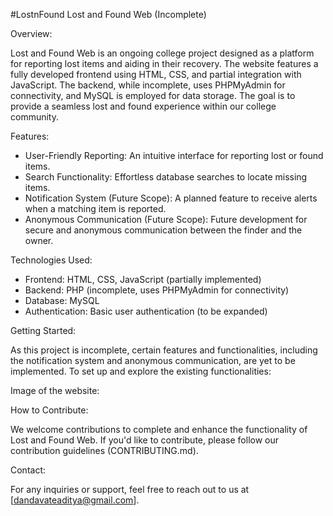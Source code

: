 #LostnFound
Lost and Found Web (Incomplete)

Overview:

Lost and Found Web is an ongoing college project designed as a platform for reporting lost items and aiding in their recovery. The website features a fully developed frontend using HTML, CSS, and partial integration with JavaScript. The backend, while incomplete, uses PHPMyAdmin for connectivity, and MySQL is employed for data storage. The goal is to provide a seamless lost and found experience within our college community.

Features:

- User-Friendly Reporting: An intuitive interface for reporting lost or found items.
- Search Functionality: Effortless database searches to locate missing items.
- Notification System (Future Scope): A planned feature to receive alerts when a matching item is reported.
- Anonymous Communication (Future Scope): Future development for secure and anonymous communication between the finder and the owner.

Technologies Used:

- Frontend: HTML, CSS, JavaScript (partially implemented)
- Backend: PHP (incomplete, uses PHPMyAdmin for connectivity)
- Database: MySQL
- Authentication: Basic user authentication (to be expanded)

Getting Started:

As this project is incomplete, certain features and functionalities, including the notification system and anonymous communication, are yet to be implemented. To set up and explore the existing functionalities:

Image of the website:

How to Contribute:

We welcome contributions to complete and enhance the functionality of Lost and Found Web. If you'd like to contribute, please follow our contribution guidelines (CONTRIBUTING.md).

Contact:

For any inquiries or support, feel free to reach out to us at [dandavateaditya@gmail.com].
